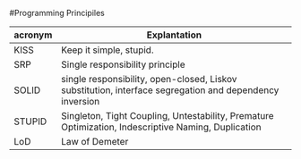 #Programming Principiles


| acronym  | Explantation |
| ------------- | ------------- |
| KISS  | Keep it simple, stupid.  |
| SRP  | Single responsibility principle  |
| SOLID |single responsibility, open-closed, Liskov substitution, interface segregation and dependency inversion |
| STUPID | Singleton, Tight Coupling, Untestability, Premature Optimization, Indescriptive Naming, Duplication |
| LoD | Law of Demeter |
